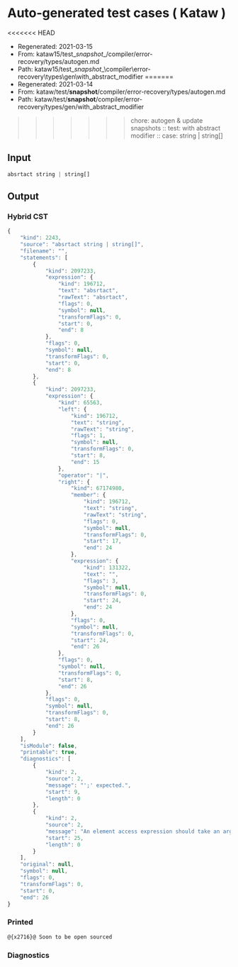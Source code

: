 # Auto-generated test cases ( Kataw )
<<<<<<< HEAD
- Regenerated: 2021-03-15
- From: kataw15/test\__snapshot__/compiler/error-recovery/types/autogen.md
- Path: kataw15/test\__snapshot__\compiler\error-recovery\types\gen\with_abstract_modifier
=======
- Regenerated: 2021-03-14
- From: kataw/test/__snapshot__/compiler/error-recovery/types/autogen.md
- Path: kataw/test/__snapshot__/compiler/error-recovery/types/gen/with_abstract_modifier
>>>>>>> chore: autogen & update snapshots
> :: test: with abstract modifier
> :: case: string | string[]
## Input

`````js
absrtact string | string[]
`````

## Output

### Hybrid CST

```javascript
{
    "kind": 2243,
    "source": "absrtact string | string[]",
    "filename": "",
    "statements": [
        {
            "kind": 2097233,
            "expression": {
                "kind": 196712,
                "text": "absrtact",
                "rawText": "absrtact",
                "flags": 0,
                "symbol": null,
                "transformFlags": 0,
                "start": 0,
                "end": 8
            },
            "flags": 0,
            "symbol": null,
            "transformFlags": 0,
            "start": 0,
            "end": 8
        },
        {
            "kind": 2097233,
            "expression": {
                "kind": 65563,
                "left": {
                    "kind": 196712,
                    "text": "string",
                    "rawText": "string",
                    "flags": 1,
                    "symbol": null,
                    "transformFlags": 0,
                    "start": 8,
                    "end": 15
                },
                "operator": "|",
                "right": {
                    "kind": 67174980,
                    "member": {
                        "kind": 196712,
                        "text": "string",
                        "rawText": "string",
                        "flags": 0,
                        "symbol": null,
                        "transformFlags": 0,
                        "start": 17,
                        "end": 24
                    },
                    "expression": {
                        "kind": 131322,
                        "text": "",
                        "flags": 3,
                        "symbol": null,
                        "transformFlags": 0,
                        "start": 24,
                        "end": 24
                    },
                    "flags": 0,
                    "symbol": null,
                    "transformFlags": 0,
                    "start": 24,
                    "end": 26
                },
                "flags": 0,
                "symbol": null,
                "transformFlags": 0,
                "start": 8,
                "end": 26
            },
            "flags": 0,
            "symbol": null,
            "transformFlags": 0,
            "start": 8,
            "end": 26
        }
    ],
    "isModule": false,
    "printable": true,
    "diagnostics": [
        {
            "kind": 2,
            "source": 2,
            "message": "';' expected.",
            "start": 9,
            "length": 0
        },
        {
            "kind": 2,
            "source": 2,
            "message": "An element access expression should take an argument",
            "start": 25,
            "length": 0
        }
    ],
    "original": null,
    "symbol": null,
    "flags": 0,
    "transformFlags": 0,
    "start": 0,
    "end": 26
}
```

### Printed

```javascript
@{x2716}@ Soon to be open sourced
```

### Diagnostics

```javascript

```

